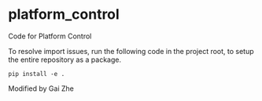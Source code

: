 # platform_control
Code for Platform Control

To resolve import issues, run the following code in the project root, to setup
the entire repository as a package.

```code
pip install -e .
```

Modified by Gai Zhe

